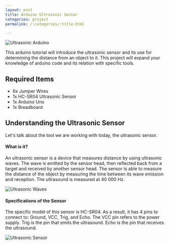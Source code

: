 ```yaml
---
layout: post
title: Arduino Ultrasonic Sensor
categories: project
permalink: /:categories/:title.html

---
```


![Ultrasonic Arduino](/ritish_blog/images/ultrasonicarduino.jpg)

This arduino tutorial will introduce the ultrasonic sensor and its use for determining the distance from an object to it. This project will expand your knowledge of arduino code and its relation with specific tools.

## Required Items

- 6x Jumper Wires
- 1x HC-SR04 Ultrasonic Sensor 
- 1x Arduino Uno 
- 1x Breadboard

## Understanding the Ultrasonic Sensor

Let's talk about the tool we are working with today, the ultrasonic sensor.

#### What is it?

An ultrasonic sensor is a device that measures distance by using ultrasonic waves. The wave is emitted by the sensor head, then reflected back from a target and received by another sensor head.
The sensor is able to measure the distance of the object by measuring the time between its wave emission and reception. The ultrasound is measured at 40 000 Hz.

![Ultrasonic Waves](/ritish_blog/images/ultrasonicwaves.png)

#### Specifications of the Sensor

The specific model of this sensor is HC-SR04. As a result, it has 4 pins to connect to: Ground, VCC, Trig, and Echo. The VCC pin refers to the power supply. Trig is the pin that emits the ultrasound. Echo is the pin that receives the ultrasound.

![Ultrasonic Sensor](/ritish_blog/images/Ultrasonicsensor.png)
